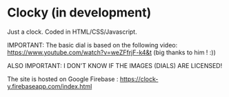 # Clocky (in development)
Just a clock.
Coded in HTML/CSS/Javascript.

IMPORTANT: The basic dial is based on the following video: https://www.youtube.com/watch?v=weZFfrjF-k4&t (big thanks to him ! :))

ALSO IMPORTANT: I DON'T KNOW IF THE IMAGES (DIALS) ARE LICENSED!

The site is hosted on Google Firebase : https://clock-y.firebaseapp.com/index.html
